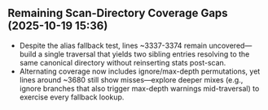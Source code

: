 ﻿## Remaining Scan-Directory Coverage Gaps (2025-10-19 15:36)

- Despite the alias fallback test, lines ~3337-3374 remain uncovered—build a single traversal that yields two sibling entries resolving to the same canonical directory without reinserting stats post-scan.
- Alternating coverage now includes ignore/max-depth permutations, yet lines around ~3680 still show misses—explore deeper mixes (e.g., ignore branches that also trigger max-depth warnings mid-traversal) to exercise every fallback lookup.
